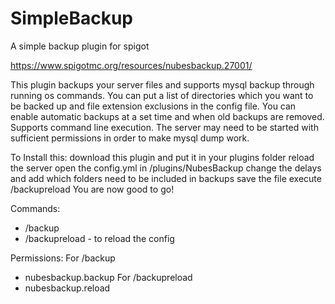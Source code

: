 # SimpleBackup
A simple backup plugin for spigot

https://www.spigotmc.org/resources/nubesbackup.27001/

This plugin backups your server files and supports mysql backup through running os commands.
You can put a list of directories which you want to be backed up and file extension exclusions in the config file.
You can enable automatic backups at a set time and when old backups are removed.
Supports command line execution. The server may need to be started with sufficient permissions in order to make mysql dump work.

To Install this:
download this plugin and put it in your plugins folder
reload the server
open the config.yml in /plugins/NubesBackup
change the delays and add which folders need to be included in backups
save the file
execute /backupreload
You are now good to go!

Commands:
- /backup
- /backupreload - to reload the config

Permissions:
For /backup
- nubesbackup.backup
For /backupreload
- nubesbackup.reload
